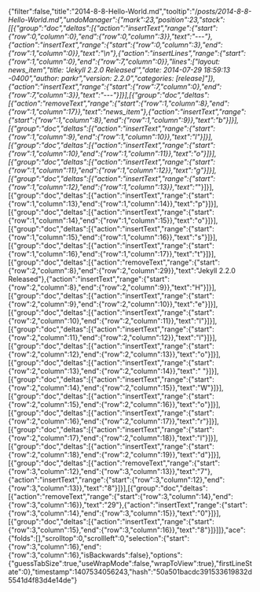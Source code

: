 {"filter":false,"title":"2014-8-8-Hello-World.md","tooltip":"/_posts/2014-8-8-Hello-World.md","undoManager":{"mark":23,"position":23,"stack":[[{"group":"doc","deltas":[{"action":"insertText","range":{"start":{"row":0,"column":0},"end":{"row":0,"column":3}},"text":"---"},{"action":"insertText","range":{"start":{"row":0,"column":3},"end":{"row":1,"column":0}},"text":"\n"},{"action":"insertLines","range":{"start":{"row":1,"column":0},"end":{"row":7,"column":0}},"lines":["layout: news_item","title: 'Jekyll 2.2.0 Released'","date: 2014-07-29 18:59:13 -0400","author: parkr","version: 2.2.0","categories: [release]"]},{"action":"insertText","range":{"start":{"row":7,"column":0},"end":{"row":7,"column":3}},"text":"---"}]}],[{"group":"doc","deltas":[{"action":"removeText","range":{"start":{"row":1,"column":8},"end":{"row":1,"column":17}},"text":"news_item"},{"action":"insertText","range":{"start":{"row":1,"column":8},"end":{"row":1,"column":9}},"text":"b"}]}],[{"group":"doc","deltas":[{"action":"insertText","range":{"start":{"row":1,"column":9},"end":{"row":1,"column":10}},"text":"l"}]}],[{"group":"doc","deltas":[{"action":"insertText","range":{"start":{"row":1,"column":10},"end":{"row":1,"column":11}},"text":"o"}]}],[{"group":"doc","deltas":[{"action":"insertText","range":{"start":{"row":1,"column":11},"end":{"row":1,"column":12}},"text":"g"}]}],[{"group":"doc","deltas":[{"action":"insertText","range":{"start":{"row":1,"column":12},"end":{"row":1,"column":13}},"text":"_"}]}],[{"group":"doc","deltas":[{"action":"insertText","range":{"start":{"row":1,"column":13},"end":{"row":1,"column":14}},"text":"p"}]}],[{"group":"doc","deltas":[{"action":"insertText","range":{"start":{"row":1,"column":14},"end":{"row":1,"column":15}},"text":"o"}]}],[{"group":"doc","deltas":[{"action":"insertText","range":{"start":{"row":1,"column":15},"end":{"row":1,"column":16}},"text":"s"}]}],[{"group":"doc","deltas":[{"action":"insertText","range":{"start":{"row":1,"column":16},"end":{"row":1,"column":17}},"text":"t"}]}],[{"group":"doc","deltas":[{"action":"removeText","range":{"start":{"row":2,"column":8},"end":{"row":2,"column":29}},"text":"Jekyll 2.2.0 Released"},{"action":"insertText","range":{"start":{"row":2,"column":8},"end":{"row":2,"column":9}},"text":"H"}]}],[{"group":"doc","deltas":[{"action":"insertText","range":{"start":{"row":2,"column":9},"end":{"row":2,"column":10}},"text":"e"}]}],[{"group":"doc","deltas":[{"action":"insertText","range":{"start":{"row":2,"column":10},"end":{"row":2,"column":11}},"text":"l"}]}],[{"group":"doc","deltas":[{"action":"insertText","range":{"start":{"row":2,"column":11},"end":{"row":2,"column":12}},"text":"l"}]}],[{"group":"doc","deltas":[{"action":"insertText","range":{"start":{"row":2,"column":12},"end":{"row":2,"column":13}},"text":"o"}]}],[{"group":"doc","deltas":[{"action":"insertText","range":{"start":{"row":2,"column":13},"end":{"row":2,"column":14}},"text":" "}]}],[{"group":"doc","deltas":[{"action":"insertText","range":{"start":{"row":2,"column":14},"end":{"row":2,"column":15}},"text":"W"}]}],[{"group":"doc","deltas":[{"action":"insertText","range":{"start":{"row":2,"column":15},"end":{"row":2,"column":16}},"text":"o"}]}],[{"group":"doc","deltas":[{"action":"insertText","range":{"start":{"row":2,"column":16},"end":{"row":2,"column":17}},"text":"r"}]}],[{"group":"doc","deltas":[{"action":"insertText","range":{"start":{"row":2,"column":17},"end":{"row":2,"column":18}},"text":"l"}]}],[{"group":"doc","deltas":[{"action":"insertText","range":{"start":{"row":2,"column":18},"end":{"row":2,"column":19}},"text":"d"}]}],[{"group":"doc","deltas":[{"action":"removeText","range":{"start":{"row":3,"column":12},"end":{"row":3,"column":13}},"text":"7"},{"action":"insertText","range":{"start":{"row":3,"column":12},"end":{"row":3,"column":13}},"text":"8"}]}],[{"group":"doc","deltas":[{"action":"removeText","range":{"start":{"row":3,"column":14},"end":{"row":3,"column":16}},"text":"29"},{"action":"insertText","range":{"start":{"row":3,"column":14},"end":{"row":3,"column":15}},"text":"0"}]}],[{"group":"doc","deltas":[{"action":"insertText","range":{"start":{"row":3,"column":15},"end":{"row":3,"column":16}},"text":"8"}]}]]},"ace":{"folds":[],"scrolltop":0,"scrollleft":0,"selection":{"start":{"row":3,"column":16},"end":{"row":3,"column":16},"isBackwards":false},"options":{"guessTabSize":true,"useWrapMode":false,"wrapToView":true},"firstLineState":0},"timestamp":1407534056243,"hash":"50a501bacdc391533619832d5541d4f83d4e14de"}